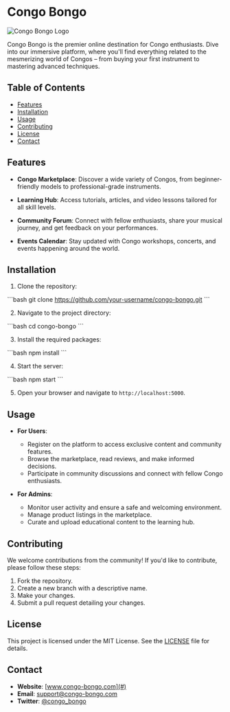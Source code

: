 # Congo Bongo

![Congo Bongo Logo](./path/to/logo.png) <!-- We'll need a future logo-->

Congo Bongo is the premier online destination for Congo enthusiasts. Dive into our immersive platform, where you'll find everything related to the mesmerizing world of Congos – from buying your first instrument to mastering advanced techniques.

## Table of Contents

- [Features](#features)
- [Installation](#installation)
- [Usage](#usage)
- [Contributing](#contributing)
- [License](#license)
- [Contact](#contact)

## Features

- **Congo Marketplace**: Discover a wide variety of Congos, from beginner-friendly models to professional-grade instruments.
  
- **Learning Hub**: Access tutorials, articles, and video lessons tailored for all skill levels.

- **Community Forum**: Connect with fellow enthusiasts, share your musical journey, and get feedback on your performances.

- **Events Calendar**: Stay updated with Congo workshops, concerts, and events happening around the world.

## Installation

1. Clone the repository:

\```bash
git clone https://github.com/your-username/congo-bongo.git
\```

2. Navigate to the project directory:

\```bash
cd congo-bongo
\```

3. Install the required packages:

\```bash
npm install
\```

4. Start the server:

\```bash
npm start
\```

5. Open your browser and navigate to `http://localhost:5000`.

## Usage

- **For Users**:
  - Register on the platform to access exclusive content and community features.
  - Browse the marketplace, read reviews, and make informed decisions.
  - Participate in community discussions and connect with fellow Congo enthusiasts.

- **For Admins**:
  - Monitor user activity and ensure a safe and welcoming environment.
  - Manage product listings in the marketplace.
  - Curate and upload educational content to the learning hub.

## Contributing

We welcome contributions from the community! If you'd like to contribute, please follow these steps:

1. Fork the repository.
2. Create a new branch with a descriptive name.
3. Make your changes.
4. Submit a pull request detailing your changes.

## License

This project is licensed under the MIT License. See the [LICENSE](./LICENSE) file for details.

## Contact

- **Website**: [www.congo-bongo.com](#)
- **Email**: support@congo-bongo.com
- **Twitter**: [@congo_bongo](#)

